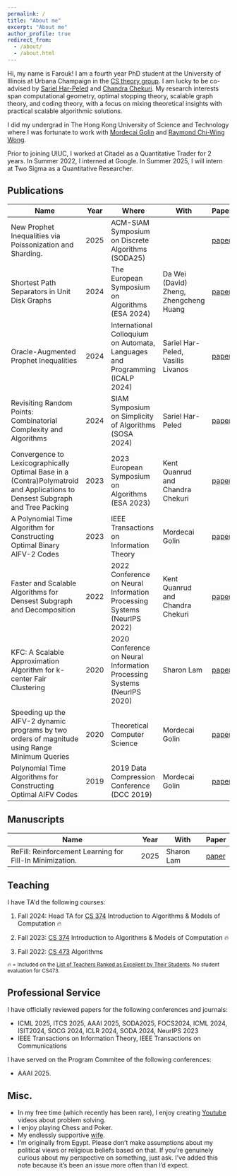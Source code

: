 ```yaml
---
permalink: /
title: "About me"
excerpt: "About me"
author_profile: true
redirect_from: 
  - /about/
  - /about.html
---
```


Hi, my name is Farouk! I am a fourth year PhD student at the University of Illinois at Urbana Champaign in the [CS theory group](https://publish.illinois.edu/theory-cs/faculty/). I am lucky to be co-advised by [Sariel Har-Peled](https://sarielhp.org/) and [Chandra Chekuri](https://chekuri.cs.illinois.edu/). My research interests span computational geometry, optimal stopping theory, scalable graph theory, and coding theory, with a focus on mixing theoretical insights with practical scalable algorithmic solutions. 

I did my undergrad in The Hong Kong University of Science and Technology where I was fortunate to work with [Mordecai Golin](https://www.cse.ust.hk/faculty/golin/) and [Raymond Chi-Wing Wong](https://www.cse.ust.hk/~raywong/). 

Prior to joining UIUC, I worked at Citadel as a Quantitative Trader for 2 years. In Summer 2022, I interned at Google. In Summer 2025, I will intern at Two Sigma as a Quantitative Researcher. 

## Publications

| Name             | Year   | Where | With |     Paper                                                         |
| --------         | ------ | ------| --------|  ------------------------------------------------------------ |
| New Prophet Inequalities via Poissonization and Sharding. | 2025 | ACM-SIAM Symposium on Discrete Algorithms (SODA25) | | [paper](http://arxiv.org/abs/2307.00971) |
| Shortest Path Separators in Unit Disk Graphs | 2024 | The European Symposium on Algorithms (ESA 2024) | Da Wei (David) Zheng, Zhengcheng Huang | [paper](https://arxiv.org/pdf/2407.15980) |
| Oracle-Augmented Prophet Inequalities    | 2024 | International Colloquium on Automata, Languages and Programming (ICALP 2024) | Sariel Har-Peled, Vasilis Livanos  | [paper](https://arxiv.org/abs/2404.11853)    |
| Revisiting Random Points: Combinatorial Complexity and Algorithms    | 2024 | SIAM Symposium on Simplicity of Algorithms (SOSA 2024) | Sariel Har-Peled  | [paper](https://arxiv.org/abs/2208.03829)   |
| Convergence to Lexicographically Optimal Base in a (Contra)Polymatroid and Applications to Densest Subgraph and Tree Packing    | 2023 | 2023 European Symposium on Algorithms (ESA 2023) | Kent Quanrud and Chandra Chekuri    | [paper](https://arxiv.org/abs/2305.02987)                             |
| A Polynomial Time Algorithm for Constructing Optimal Binary AIFV-2 Codes    | 2023 | IEEE Transactions on Information Theory | Mordecai Golin    | [paper](https://ieeexplore.ieee.org/document/10155474)                          |
| Faster and Scalable Algorithms for Densest Subgraph and Decomposition    | 2022 | 2022 Conference on Neural Information Processing Systems (NeurIPS 2022) | Kent Quanrud and Chandra Chekuri    | [paper](https://openreview.net/forum?id=QMrs1nggaL)                           |
| KFC: A Scalable Approximation Algorithm for k-center Fair Clustering    | 2020 | 2020 Conference on Neural Information Processing Systems (NeurIPS 2020) | Sharon Lam    | [paper](https://proceedings.neurips.cc/paper/2020/file/a6d259bfbfa2062843ef543e21d7ec8e-Paper.pdf)                             |
| Speeding up the AIFV-2 dynamic programs by two orders of magnitude using Range Minimum Queries    | 2020 | Theoretical Computer Science | Mordecai Golin    | [paper](https://arxiv.org/abs/2002.09885)                             |
| Polynomial Time Algorithms for Constructing Optimal AIFV Codes    | 2019 | 2019 Data Compression Conference (DCC 2019) | Mordecai Golin    | [paper](https://arxiv.org/abs/2001.11170)                             |


## Manuscripts

| Name             | Year    | With |     Paper                                                         |
| --------         | ------ | --------|  ------------------------------------------------------------ |
| ReFill: Reinforcement Learning for Fill-In Minimization. | 2025 | Sharon Lam | [paper](https://arxiv.org/abs/2501.16130) |


## Teaching
I have TA'd the following courses:

1) Fall 2024: Head TA for [CS 374](https://courses.grainger.illinois.edu/cs374al1/fa2024/info/staff.html) Introduction to Algorithms & Models of Computation 🔥
  
2) Fall 2023: [CS 374](https://courses.engr.illinois.edu/cs374al1/fa2023/staff.html) Introduction to Algorithms & Models of Computation 🔥
   
3) Fall 2022: [CS 473](https://courses.engr.illinois.edu/cs473/fa2022/) Algorithms

<sub> 🔥 = Included on the [List of Teachers Ranked as Excellent by Their Students](https://citl.illinois.edu/citl-101/measurement-evaluation/teaching-evaluation/teaching-evaluations-(ices)/teachers-ranked-as-excellent). No student evaluation for CS473.  </sub>


## Professional Service
I have officially reviewed papers for the following conferences and journals:

- ICML 2025, ITCS 2025, AAAI 2025, SODA2025, FOCS2024, ICML 2024, ISIT2024, SOCG 2024, ICLR 2024, SODA 2024, NeurIPS 2023
- IEEE Transactions on Information Theory, IEEE Transactions on Communications

I have served on the Program Commitee of the following conferences:
- AAAI 2025. 

## Misc.

- In my free time (which recently has been rare), I enjoy creating [Youtube](https://www.youtube.com/watch?v=XqTBrQYYUcc&ab_channel=ForAllEpsilon) videos about problem solving.
- I enjoy playing Chess and Poker.
- My endlessly supportive [wife](https://www.linkedin.com/in/sharon-lam-hslhk/).
- I’m originally from Egypt. Please don’t make assumptions about my political views or religious beliefs based on that. If you’re genuinely curious about my perspective on something, just ask. I’ve added this note because it’s been an issue more often than I’d expect.
